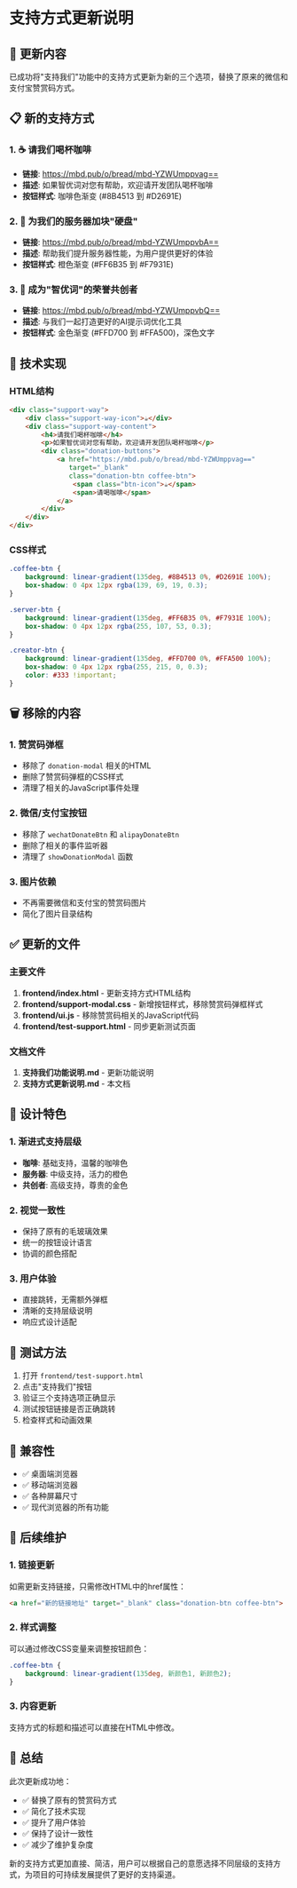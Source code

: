 # 支持方式更新说明

## 🎯 更新内容

已成功将"支持我们"功能中的支持方式更新为新的三个选项，替换了原来的微信和支付宝赞赏码方式。

## 📋 新的支持方式

### 1. ☕️ 请我们喝杯咖啡
- **链接**: https://mbd.pub/o/bread/mbd-YZWUmppvag==
- **描述**: 如果智优词对您有帮助，欢迎请开发团队喝杯咖啡
- **按钮样式**: 咖啡色渐变 (#8B4513 到 #D2691E)

### 2. 🍱 为我们的服务器加块"硬盘"
- **链接**: https://mbd.pub/o/bread/mbd-YZWUmppvbA==
- **描述**: 帮助我们提升服务器性能，为用户提供更好的体验
- **按钮样式**: 橙色渐变 (#FF6B35 到 #F7931E)

### 3. 🌟 成为"智优词"的荣誉共创者
- **链接**: https://mbd.pub/o/bread/mbd-YZWUmppvbQ==
- **描述**: 与我们一起打造更好的AI提示词优化工具
- **按钮样式**: 金色渐变 (#FFD700 到 #FFA500)，深色文字

## 🔧 技术实现

### HTML结构
```html
<div class="support-way">
    <div class="support-way-icon">☕️</div>
    <div class="support-way-content">
        <h4>请我们喝杯咖啡</h4>
        <p>如果智优词对您有帮助，欢迎请开发团队喝杯咖啡</p>
        <div class="donation-buttons">
            <a href="https://mbd.pub/o/bread/mbd-YZWUmppvag==" 
               target="_blank" 
               class="donation-btn coffee-btn">
                <span class="btn-icon">☕️</span>
                <span>请喝咖啡</span>
            </a>
        </div>
    </div>
</div>
```

### CSS样式
```css
.coffee-btn {
    background: linear-gradient(135deg, #8B4513 0%, #D2691E 100%);
    box-shadow: 0 4px 12px rgba(139, 69, 19, 0.3);
}

.server-btn {
    background: linear-gradient(135deg, #FF6B35 0%, #F7931E 100%);
    box-shadow: 0 4px 12px rgba(255, 107, 53, 0.3);
}

.creator-btn {
    background: linear-gradient(135deg, #FFD700 0%, #FFA500 100%);
    box-shadow: 0 4px 12px rgba(255, 215, 0, 0.3);
    color: #333 !important;
}
```

## 🗑️ 移除的内容

### 1. 赞赏码弹框
- 移除了 `donation-modal` 相关的HTML
- 删除了赞赏码弹框的CSS样式
- 清理了相关的JavaScript事件处理

### 2. 微信/支付宝按钮
- 移除了 `wechatDonateBtn` 和 `alipayDonateBtn`
- 删除了相关的事件监听器
- 清理了 `showDonationModal` 函数

### 3. 图片依赖
- 不再需要微信和支付宝的赞赏码图片
- 简化了图片目录结构

## ✅ 更新的文件

### 主要文件
1. **frontend/index.html** - 更新支持方式HTML结构
2. **frontend/support-modal.css** - 新增按钮样式，移除赞赏码弹框样式
3. **frontend/ui.js** - 移除赞赏码相关的JavaScript代码
4. **frontend/test-support.html** - 同步更新测试页面

### 文档文件
1. **支持我们功能说明.md** - 更新功能说明
2. **支持方式更新说明.md** - 本文档

## 🎨 设计特色

### 1. 渐进式支持层级
- **咖啡**: 基础支持，温馨的咖啡色
- **服务器**: 中级支持，活力的橙色
- **共创者**: 高级支持，尊贵的金色

### 2. 视觉一致性
- 保持了原有的毛玻璃效果
- 统一的按钮设计语言
- 协调的颜色搭配

### 3. 用户体验
- 直接跳转，无需额外弹框
- 清晰的支持层级说明
- 响应式设计适配

## 🧪 测试方法

1. 打开 `frontend/test-support.html`
2. 点击"支持我们"按钮
3. 验证三个支持选项正确显示
4. 测试按钮链接是否正确跳转
5. 检查样式和动画效果

## 📱 兼容性

- ✅ 桌面端浏览器
- ✅ 移动端浏览器
- ✅ 各种屏幕尺寸
- ✅ 现代浏览器的所有功能

## 🔄 后续维护

### 1. 链接更新
如需更新支持链接，只需修改HTML中的href属性：
```html
<a href="新的链接地址" target="_blank" class="donation-btn coffee-btn">
```

### 2. 样式调整
可以通过修改CSS变量来调整按钮颜色：
```css
.coffee-btn {
    background: linear-gradient(135deg, 新颜色1, 新颜色2);
}
```

### 3. 内容更新
支持方式的标题和描述可以直接在HTML中修改。

## 🎉 总结

此次更新成功地：
- ✅ 替换了原有的赞赏码方式
- ✅ 简化了技术实现
- ✅ 提升了用户体验
- ✅ 保持了设计一致性
- ✅ 减少了维护复杂度

新的支持方式更加直接、简洁，用户可以根据自己的意愿选择不同层级的支持方式，为项目的可持续发展提供了更好的支持渠道。
